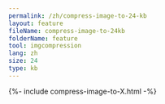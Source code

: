 ```yaml
---
permalink: /zh/compress-image-to-24-kb
layout: feature
fileName: compress-image-to-24kb
folderName: feature
tool: imgcompression
lang: zh
size: 24
type: kb
---
```


{%- include compress-image-to-X.html -%}
